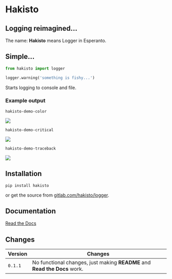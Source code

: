 # Hakisto

## Logging reimagined...

The name: **Hakisto** means Logger in Esperanto.

## Simple...

```python
from hakisto import logger

logger.warning('something is fishy...')
```

Starts logging to console and file.

### Example output

```
hakisto-demo-color
```

![](./docs/images/demo-color.png)

```
hakisto-demo-critical
```

![](./docs/images/demo-critical.png)

```
hakisto-demo-traceback
```

![](./docs/images/demo-traceback.png)

## Installation

```
pip install hakisto
```

or get the source from [gitlab.com/hakisto/logger](https://gitlab.com/hakisto/logger/).

## Documentation

[Read the Docs](https://hakisto.readthedocs.io)

## Changes

| Version | Changes                                                                   |
|---------|---------------------------------------------------------------------------|
| `0.1.1` | No functional changes, just making **README** and **Read the Docs** work. | 